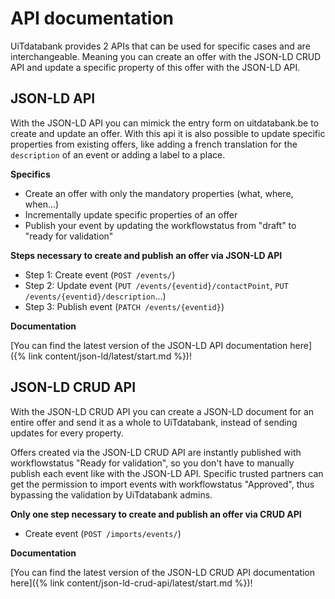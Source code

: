 ---
---

# API documentation

UiTdatabank provides 2 APIs that can be used for specific cases and are interchangeable. Meaning you can create an offer with the JSON-LD CRUD API and update a specific property of this offer with the JSON-LD API.

## JSON-LD API

With the JSON-LD API you can mimick the entry form on uitdatabank.be to create and update an offer. With this api it is also possible to update specific properties from existing offers, like adding a french translation for the `description` of an event or adding a label to a place.

**Specifics**
* Create an offer with only the mandatory properties (what, where, when...)
* Incrementally update specific properties of an offer
* Publish your event by updating the workflowstatus from "draft" to "ready for validation"

**Steps necessary to create and publish an offer via JSON-LD API**
* Step 1: Create event (`POST /events/`)
* Step 2: Update event (`PUT /events/{eventid}/contactPoint`, `PUT /events/{eventid}/description`...)
* Step 3: Publish event (`PATCH /events/{eventid}`)

**Documentation**

[You can find the latest version of the JSON-LD API documentation here]({% link content/json-ld/latest/start.md %})!


## JSON-LD CRUD API

With the JSON-LD CRUD API you can create a JSON-LD document for an entire offer and send it as a whole to UiTdatabank, instead of sending updates for every property.

Offers created via the JSON-LD CRUD API are instantly published with workflowstatus "Ready for validation", so you don't have to manually publish each event like with the JSON-LD API. Specific trusted partners can get the permission to import events with workflowstatus "Approved", thus bypassing the validation by UiTdatabank admins.

**Only one step necessary to create and publish an offer via CRUD API**
* Create event (`POST /imports/events/`)

**Documentation**

[You can find the latest version of the JSON-LD CRUD API documentation here]({% link content/json-ld-crud-api/latest/start.md %})!
